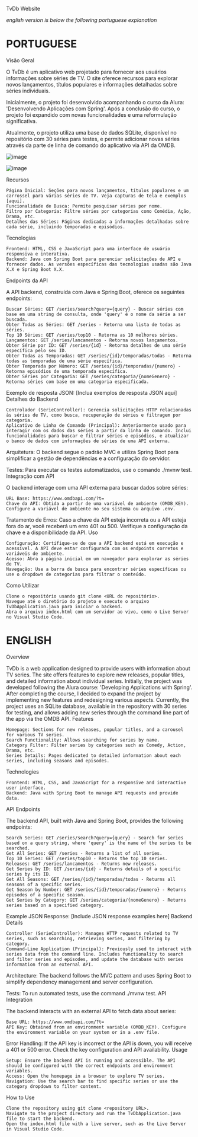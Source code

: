 TvDb Website

*english version is below the following portuguese explanation*

# PORTUGUESE
Visão Geral

O TvDb é um aplicativo web projetado para fornecer aos usuários informações sobre séries de TV. O site oferece recursos para explorar novos lançamentos, títulos populares e informações detalhadas sobre séries individuais. 


Inicialmente, o projeto foi desenvolvido acompanhando o curso da Alura: 'Desenvolvendo Aplicações com Spring'. Após a conclusão do curso, o projeto foi expandido com novas funcionalidades e uma reformulação significativa. 


Atualmente, o projeto utiliza uma base de dados SQLite, disponível no repositório com 30 séries para testes, e permite adicionar novas séries através da parte de linha de comando do aplicativo via API da OMDB.


![image](https://github.com/user-attachments/assets/58fad673-0aaf-4399-9494-b4a2615dc985)


![image](https://github.com/user-attachments/assets/9ee768f5-234b-4214-a8f3-827094b696bc)


Recursos

    Página Inicial: Seções para novos lançamentos, títulos populares e um carrossel para várias séries de TV. Veja capturas de tela e exemplos [aqui].
    Funcionalidade de Busca: Permite pesquisar séries por nome.
    Filtro por Categoria: Filtre séries por categorias como Comédia, Ação, Drama, etc.
    Detalhes das Séries: Páginas dedicadas a informações detalhadas sobre cada série, incluindo temporadas e episódios.

Tecnologias

    Frontend: HTML, CSS e JavaScript para uma interface de usuário responsiva e interativa.
    Backend: Java com Spring Boot para gerenciar solicitações de API e fornecer dados. As versões específicas das tecnologias usadas são Java X.X e Spring Boot X.X.

Endpoints da API

A API backend, construída com Java e Spring Boot, oferece os seguintes endpoints:

    Buscar Séries: GET /series/search?query={query} - Buscar séries com base em uma string de consulta, onde 'query' é o nome da série a ser buscada.
    Obter Todas as Séries: GET /series - Retorna uma lista de todas as séries.
    Top 10 Séries: GET /series/top10 - Retorna as 10 melhores séries.
    Lançamentos: GET /series/lancamentos - Retorna novos lançamentos.
    Obter Série por ID: GET /series/{id} - Retorna detalhes de uma série específica pelo seu ID.
    Obter Todas as Temporadas: GET /series/{id}/temporadas/todas - Retorna todas as temporadas de uma série específica.
    Obter Temporada por Número: GET /series/{id}/temporadas/{numero} - Retorna episódios de uma temporada específica.
    Obter Séries por Categoria: GET /series/categoria/{nomeGenero} - Retorna séries com base em uma categoria especificada.

Exemplo de resposta JSON: [Inclua exemplos de resposta JSON aqui]
Detalhes do Backend

    Controlador (SerieController): Gerencia solicitações HTTP relacionadas às séries de TV, como busca, recuperação de séries e filtragem por categoria.
    Aplicativo de Linha de Comando (Principal): Anteriormente usado para interagir com os dados das séries a partir da linha de comando. Inclui funcionalidades para buscar e filtrar séries e episódios, e atualizar o banco de dados com informações de séries de uma API externa.

Arquitetura: O backend segue o padrão MVC e utiliza Spring Boot para simplificar a gestão de dependências e a configuração do servidor.

Testes: Para executar os testes automatizados, use o comando ./mvnw test.
Integração com API

O backend interage com uma API externa para buscar dados sobre séries:

    URL Base: https://www.omdbapi.com/?t=
    Chave da API: Obtida a partir de uma variável de ambiente (OMDB_KEY). Configure a variável de ambiente no seu sistema ou arquivo .env.

Tratamento de Erros: Caso a chave da API esteja incorreta ou a API esteja fora do ar, você receberá um erro 401 ou 500. Verifique a configuração da chave e a disponibilidade da API.
Uso

    Configuração: Certifique-se de que a API backend está em execução e acessível. A API deve estar configurada com os endpoints corretos e variáveis de ambiente.
    Acesso: Abra a página inicial em um navegador para explorar as séries de TV.
    Navegação: Use a barra de busca para encontrar séries específicas ou use o dropdown de categorias para filtrar o conteúdo.

Como Utilizar

    Clone o repositório usando git clone <URL do repositório>.
    Navegue até o diretório do projeto e execute o arquivo TvDbApplication.java para iniciar o backend.
    Abra o arquivo index.html com um servidor ao vivo, como o Live Server no Visual Studio Code.

# ENGLISH
Overview

TvDb is a web application designed to provide users with information about TV series. The site offers features to explore new releases, popular titles, and detailed information about individual series. Initially, the project was developed following the Alura course: 'Developing Applications with Spring'. After completing the course, I decided to expand the project by implementing new features and redesigning various aspects. Currently, the project uses an SQLite database, available in the repository with 30 series for testing, and allows adding new series through the command line part of the app via the OMDB API.
Features

    Homepage: Sections for new releases, popular titles, and a carousel for various TV series.
    Search Functionality: Allows searching for series by name.
    Category Filter: Filter series by categories such as Comedy, Action, Drama, etc.
    Series Details: Pages dedicated to detailed information about each series, including seasons and episodes.

Technologies

    Frontend: HTML, CSS, and JavaScript for a responsive and interactive user interface.
    Backend: Java with Spring Boot to manage API requests and provide data.

API Endpoints

The backend API, built with Java and Spring Boot, provides the following endpoints:

    Search Series: GET /series/search?query={query} - Search for series based on a query string, where 'query' is the name of the series to be searched.
    Get All Series: GET /series - Returns a list of all series.
    Top 10 Series: GET /series/top10 - Returns the top 10 series.
    Releases: GET /series/lancamentos - Returns new releases.
    Get Series by ID: GET /series/{id} - Returns details of a specific series by its ID.
    Get All Seasons: GET /series/{id}/temporadas/todas - Returns all seasons of a specific series.
    Get Season by Number: GET /series/{id}/temporadas/{numero} - Returns episodes of a specific season.
    Get Series by Category: GET /series/categoria/{nomeGenero} - Returns series based on a specified category.

Example JSON Response: [Include JSON response examples here]
Backend Details

    Controller (SerieController): Manages HTTP requests related to TV series, such as searching, retrieving series, and filtering by category.
    Command-Line Application (Principal): Previously used to interact with series data from the command line. Includes functionality to search and filter series and episodes, and update the database with series information from an external API.

Architecture: The backend follows the MVC pattern and uses Spring Boot to simplify dependency management and server configuration.

Tests: To run automated tests, use the command ./mvnw test.
API Integration

The backend interacts with an external API to fetch data about series:

    Base URL: https://www.omdbapi.com/?t=
    API Key: Obtained from an environment variable (OMDB_KEY). Configure the environment variable on your system or in a .env file.

Error Handling: If the API key is incorrect or the API is down, you will receive a 401 or 500 error. Check the key configuration and API availability.
Usage

    Setup: Ensure the backend API is running and accessible. The API should be configured with the correct endpoints and environment variables.
    Access: Open the homepage in a browser to explore TV series.
    Navigation: Use the search bar to find specific series or use the category dropdown to filter content.

How to Use

    Clone the repository using git clone <repository URL>.
    Navigate to the project directory and run the TvDbApplication.java file to start the backend.
    Open the index.html file with a live server, such as the Live Server in Visual Studio Code.
